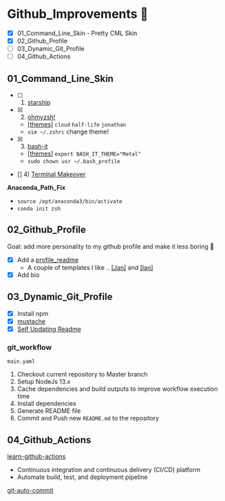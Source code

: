 # Github_Improvements 🚧
- [x] 01_Command_Line_Skin - Pretty CML Skin
- [x] 02_Github_Profile
- [ ] 03_Dynamic_Git_Profile
- [ ] 04_Github_Actions

## 01_Command_Line_Skin
- [ ] 1) [starship](https://starship.rs/)
- [x] 2) [ohmyzsh!](https://github.com/ohmyzsh/ohmyzsh)
  - [[themes]](https://github.com/ohmyzsh/ohmyzsh/wiki/Themes) `cloud` `half-life` `jonathan`
  - `vim ~/.zshrc` change theme!
- [x] 3) [bash-it](https://github.com/Bash-it/bash-it)
  - [[themes]](https://bash-it.readthedocs.io/en/latest/themes-list/#list-of-themes) `export BASH_IT_THEME="Metal"`
  - `sudo chown usr ~/.bash_profile`
- [] 4) [Terminal Makeover](https://towardsdatascience.com/the-ultimate-guide-to-your-terminal-makeover-e11f9b87ac99)  
  
**Anaconda_Path_Fix**
- `source /opt/anaconda3/bin/activate`
- `conda init zsh`

## 02_Github_Profile
Goal: add more personality to my github profile and make it less boring 🤠
- [x] Add a [profile_readme](https://docs.github.com/en/account-and-profile/setting-up-and-managing-your-github-profile/customizing-your-profile/managing-your-profile-readme)
  - A couple of templates I like .. [[Jan]](https://github.com/jborchma) and [[Ian]](https://github.com/ian-whitestone)
- [x] Add bio

## 03_Dynamic_Git_Profile
- [x] Install npm 
- [x] [mustache](https://www.npmjs.com/package/mustache)
- [x] [Self Updating Readme](https://medium.com/swlh/how-to-create-a-self-updating-readme-md-for-your-github-profile-f8b05744ca91)

### git_workflow
`main.yaml`
1. Checkout current repository to Master branch
2. Setup NodeJs 13.x
3. Cache dependencies and build outputs to improve workflow execution time
4. Install dependencies
5. Generate README file
6. Commit and Push new `README.md` to the repository

## 04_Github_Actions
[learn-github-actions](https://docs.github.com/en/actions/learn-github-actions)
- Continuous integration and continuous delivery (CI/CD) platform
- Automate build, test, and deployment pipeline

[git-auto-commit](https://michaelheap.com/git-auto-commit/)


